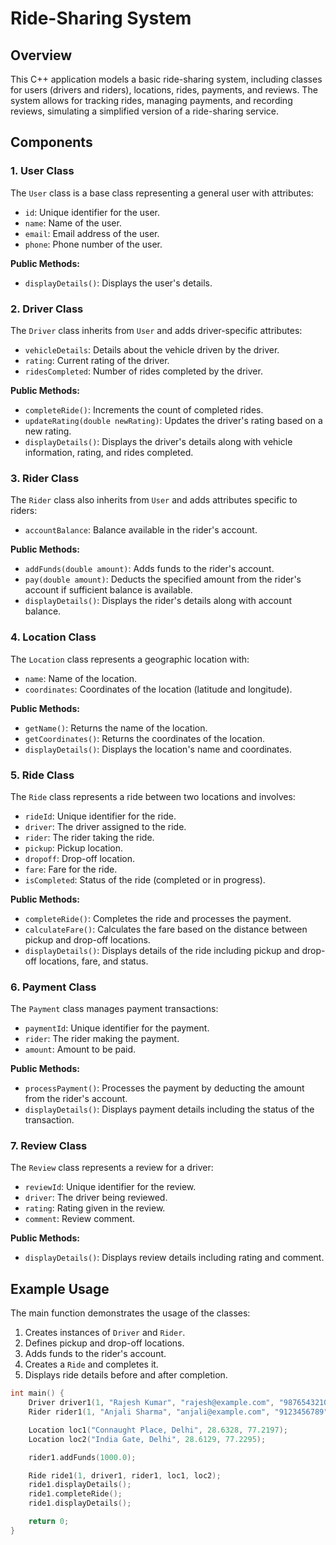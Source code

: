 # Ride-Sharing System

## Overview

This C++ application models a basic ride-sharing system, including classes for users (drivers and riders), locations, rides, payments, and reviews. The system allows for tracking rides, managing payments, and recording reviews, simulating a simplified version of a ride-sharing service.

## Components

### 1. **User Class**

The `User` class is a base class representing a general user with attributes:
- `id`: Unique identifier for the user.
- `name`: Name of the user.
- `email`: Email address of the user.
- `phone`: Phone number of the user.

**Public Methods:**
- `displayDetails()`: Displays the user's details.

### 2. **Driver Class**

The `Driver` class inherits from `User` and adds driver-specific attributes:
- `vehicleDetails`: Details about the vehicle driven by the driver.
- `rating`: Current rating of the driver.
- `ridesCompleted`: Number of rides completed by the driver.

**Public Methods:**
- `completeRide()`: Increments the count of completed rides.
- `updateRating(double newRating)`: Updates the driver's rating based on a new rating.
- `displayDetails()`: Displays the driver's details along with vehicle information, rating, and rides completed.

### 3. **Rider Class**

The `Rider` class also inherits from `User` and adds attributes specific to riders:
- `accountBalance`: Balance available in the rider's account.

**Public Methods:**
- `addFunds(double amount)`: Adds funds to the rider's account.
- `pay(double amount)`: Deducts the specified amount from the rider's account if sufficient balance is available.
- `displayDetails()`: Displays the rider's details along with account balance.

### 4. **Location Class**

The `Location` class represents a geographic location with:
- `name`: Name of the location.
- `coordinates`: Coordinates of the location (latitude and longitude).

**Public Methods:**
- `getName()`: Returns the name of the location.
- `getCoordinates()`: Returns the coordinates of the location.
- `displayDetails()`: Displays the location's name and coordinates.

### 5. **Ride Class**

The `Ride` class represents a ride between two locations and involves:
- `rideId`: Unique identifier for the ride.
- `driver`: The driver assigned to the ride.
- `rider`: The rider taking the ride.
- `pickup`: Pickup location.
- `dropoff`: Drop-off location.
- `fare`: Fare for the ride.
- `isCompleted`: Status of the ride (completed or in progress).

**Public Methods:**
- `completeRide()`: Completes the ride and processes the payment.
- `calculateFare()`: Calculates the fare based on the distance between pickup and drop-off locations.
- `displayDetails()`: Displays details of the ride including pickup and drop-off locations, fare, and status.

### 6. **Payment Class**

The `Payment` class manages payment transactions:
- `paymentId`: Unique identifier for the payment.
- `rider`: The rider making the payment.
- `amount`: Amount to be paid.

**Public Methods:**
- `processPayment()`: Processes the payment by deducting the amount from the rider's account.
- `displayDetails()`: Displays payment details including the status of the transaction.

### 7. **Review Class**

The `Review` class represents a review for a driver:
- `reviewId`: Unique identifier for the review.
- `driver`: The driver being reviewed.
- `rating`: Rating given in the review.
- `comment`: Review comment.

**Public Methods:**
- `displayDetails()`: Displays review details including rating and comment.

## Example Usage

The main function demonstrates the usage of the classes:
1. Creates instances of `Driver` and `Rider`.
2. Defines pickup and drop-off locations.
3. Adds funds to the rider's account.
4. Creates a `Ride` and completes it.
5. Displays ride details before and after completion.

```cpp
int main() {
    Driver driver1(1, "Rajesh Kumar", "rajesh@example.com", "9876543210", "Maruti Suzuki Swift");
    Rider rider1(1, "Anjali Sharma", "anjali@example.com", "9123456789");

    Location loc1("Connaught Place, Delhi", 28.6328, 77.2197);
    Location loc2("India Gate, Delhi", 28.6129, 77.2295);

    rider1.addFunds(1000.0);

    Ride ride1(1, driver1, rider1, loc1, loc2);
    ride1.displayDetails();
    ride1.completeRide();
    ride1.displayDetails();

    return 0;
}
